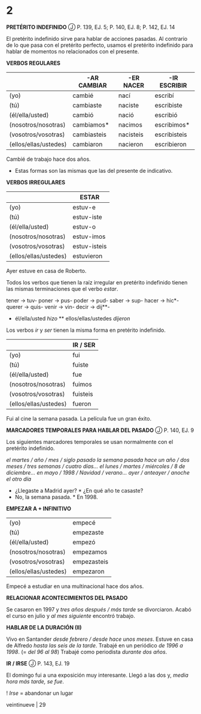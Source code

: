 
# 2

**PRETÉRITO INDEFINIDO**  Ⓙ P. 139, EJ. 5; P. 140, EJ. 8; P. 142, EJ. 14

El pretérito indefinido sirve para hablar de acciones pasadas. Al contrario
de lo que pasa con el pretérito perfecto, usamos el pretérito indefinido para
hablar de momentos no relacionados con el presente.

**VERBOS REGULARES**

|          | -AR CAMBIAR | -ER NACER | -IR ESCRIBIR |
|----------|-------------|-----------|--------------|
| (yo)     | cambié      | nací      | escribí       |
| (tú)     | cambiaste   | naciste   | escribiste    |
| (él/ella/usted) | cambió    | nació     | escribió     |
| (nosotros/nosotras) | cambiamos* | nacimos  | escribimos* |
| (vosotros/vosotras) | cambiasteis | nacisteis | escribisteis |
| (ellos/ellas/ustedes) | cambiaron | nacieron | escribieron |

Cambié de trabajo hace dos años.

* Estas formas son las mismas que las del presente de indicativo.

**VERBOS IRREGULARES**

|          | ESTAR    |
|----------|----------|
| (yo)     | estuv-e  |
| (tú)     | estuv-iste|
| (él/ella/usted) | estuv-o  |
| (nosotros/nosotras) | estuv-imos |
| (vosotros/vosotras) | estuv-isteis |
| (ellos/ellas/ustedes) | estuvieron|

Ayer estuve en casa de Roberto.

Todos los verbos que tienen la raíz irregular en pretérito indefinido tienen
las mismas terminaciones que el verbo *estar*.

tener → tuv-  poner → pus-   poder → pud-   saber → sup-
hacer → hic*-  querer → quis-  venir → vin-  decir → dij**-

* él/ella/usted *hizo*
** ellos/ellas/ustedes *dijeron*

Los verbos *ir* y *ser* tienen la misma forma en pretérito indefinido.

|          | IR / SER |
|----------|----------|
| (yo)     | fui      |
| (tú)     | fuiste   |
| (él/ella/usted) | fue     |
| (nosotros/nosotras) | fuimos  |
| (vosotros/vosotras) | fuisteis|
| (ellos/ellas/ustedes) | fueron |

Fui al cine la semana pasada.
La película fue un gran éxito.

**MARCADORES TEMPORALES PARA HABLAR DEL PASADO** Ⓙ P. 140, EJ. 9

Los siguientes marcadores temporales se usan normalmente con el
pretérito indefinido.

*el martes / año / mes / siglo pasado*
*la semana pasada*
*hace un año / dos meses / tres semanas / cuatro días...*
*el lunes / martes / miércoles / 8 de diciembre...*
*en mayo / 1998 / Navidad / verano...*
*ayer / anteayer / anoche*
*el otro día*

* ¿Llegaste a Madrid ayer?    * ¿En qué año te casaste?
* No, la semana pasada.   * En 1998.

**EMPEZAR A + INFINITIVO**

|          |          |
|----------|----------|
| (yo)     | empecé   |
| (tú)     | empezaste|
| (él/ella/usted) | empezó   | a estudiar
| (nosotros/nosotras) | empezamos |
| (vosotros/vosotras) | empezasteis|
| (ellos/ellas/ustedes) | empezaron|

Empecé a estudiar en una multinacional hace dos años.

**RELACIONAR ACONTECIMIENTOS DEL PASADO**

Se casaron en 1997 y *tres años después / más tarde* se divorciaron.
Acabó el curso en julio y *al mes siguiente* encontró trabajo.

**HABLAR DE LA DURACIÓN (II)**

Vivo en Santander *desde febrero / desde hace unos meses*.
Estuve en casa de Alfredo *hasta las seis de la tarde*.
Trabajé en un periódico *de 1996 a 1998*. (= *del 96 al 98*)
Trabajé como periodista *durante dos años*.

**IR / IRSE** Ⓙ P. 143, EJ. 19

El domingo fui a una exposición muy interesante.
Llegó a las dos y, *media hora más tarde, se fue*.

! *Irse* = abandonar un lugar

veintinueve | 29
